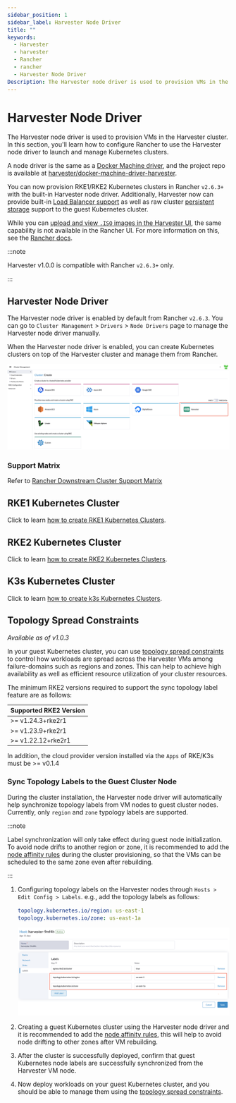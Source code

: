 ```yaml
---
sidebar_position: 1
sidebar_label: Harvester Node Driver
title: ""
keywords:
  - Harvester
  - harvester
  - Rancher
  - rancher
  - Harvester Node Driver
Description: The Harvester node driver is used to provision VMs in the Harvester cluster. In this section, you'll learn how to configure Rancher to use the Harvester node driver to launch and manage Kubernetes clusters.
---
```


# Harvester Node Driver

The Harvester node driver is used to provision VMs in the Harvester cluster. In this section, you'll learn how to configure Rancher to use the Harvester node driver to launch and manage Kubernetes clusters.

A node driver is the same as a [Docker Machine driver](https://docs.docker.com/machine/), and the project repo is available at [harvester/docker-machine-driver-harvester](https://github.com/harvester/docker-machine-driver-harvester).

You can now provision RKE1/RKE2 Kubernetes clusters in Rancher `v2.6.3+` with the built-in Harvester node driver. 
Additionally, Harvester now can provide built-in [Load Balancer support](../cloud-provider.md) as well as raw cluster [persistent storage](../csi-driver.md) support to the guest Kubernetes cluster.

While you can [upload and view `.ISO` images in the Harvester UI](../../upload-image.md#upload-images-via-local-file), the same capability is not available in the Rancher UI. For more information on this, see the [Rancher docs](https://rancher.com/docs/rancher/v2.6/en/virtualization-admin/#harvester-node-driver).

:::note

Harvester v1.0.0 is compatible with Rancher `v2.6.3+` only.

:::

## Harvester Node Driver

The Harvester node driver is enabled by default from Rancher `v2.6.3`. You can go to `Cluster Management` > `Drivers` > `Node Drivers` page to manage the Harvester node driver manually.

When the Harvester node driver is enabled, you can create Kubernetes clusters on top of the Harvester cluster and manage them from Rancher.

![rke1-cluster](/img/v1.1/rancher/rke1-node-driver.png)

### Support Matrix
Refer to [Rancher Downstream Cluster Support Matrix](https://www.suse.com/suse-rancher/support-matrix/all-supported-versions/rancher-v2-6-9)

## RKE1 Kubernetes Cluster
Click to learn [how to create RKE1 Kubernetes Clusters](./rke1-cluster.md).

## RKE2 Kubernetes Cluster
Click to learn [how to create RKE2 Kubernetes Clusters](./rke2-cluster.md).

## K3s Kubernetes Cluster
Click to learn [how to create k3s Kubernetes Clusters](./k3s-cluster.md).


## Topology Spread Constraints

_Available as of v1.0.3_

In your guest Kubernetes cluster, you can use [topology spread constraints](https://kubernetes.io/docs/concepts/scheduling-eviction/topology-spread-constraints/) to control how workloads are spread across the Harvester VMs among failure-domains such as regions and zones. This can help to achieve high availability as well as efficient resource utilization of your cluster resources.

The minimum RKE2 versions required to support the sync topology label feature are as follows:

| Supported RKE2 Version |
| :--|
| \>=  v1.24.3+rke2r1 |
| \>=  v1.23.9+rke2r1 |
| \>=  v1.22.12+rke2r1 |

In addition, the cloud provider version installed via the `Apps` of RKE/K3s must be >= v0.1.4

### Sync Topology Labels to the Guest Cluster Node

During the cluster installation, the Harvester node driver will automatically help synchronize topology labels from VM nodes to guest cluster nodes. Currently, only `region` and `zone` typology labels are supported.

:::note

Label synchronization will only take effect during guest node initialization. To avoid node drifts to another region or zone, it is recommended to add the [node affinity rules](./rke2-cluster.md#add-node-affinity) during the cluster provisioning, so that the VMs can be scheduled to the same zone even after rebuilding.

:::

1. Configuring topology labels on the Harvester nodes through `Hosts > Edit Config > Labels`. e.g., add the topology labels as follows:
   ```yaml
   topology.kubernetes.io/region: us-east-1
   topology.kubernetes.io/zone: us-east-1a
   ```
   ![](/img/v1.1/rancher/node-add-affinity-labels.png)

1. Creating a guest Kubernetes cluster using the Harvester node driver and it is recommended to add the [node affinity rules](./rke2-cluster.md#add-node-affinity), this will help to avoid node drifting to other zones after VM rebuilding.

1. After the cluster is successfully deployed, confirm that guest Kubernetes node labels are successfully synchronized from the Harvester VM node.

1. Now deploy workloads on your guest Kubernetes cluster, and you should be able to manage them using the [topology spread constraints](https://kubernetes.io/docs/concepts/scheduling-eviction/topology-spread-constraints/).


